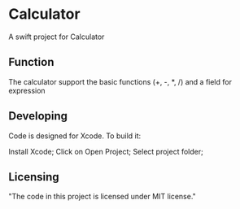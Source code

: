 # Calculator

A swift project for Calculator

## Function

The calculator support the basic functions (+, -, *, /) and a field for expression

## Developing

Code is designed for Xcode. To build it:

Install Xcode;
Click on Open Project;
Select project folder;

## Licensing

"The code in this project is licensed under MIT license."
